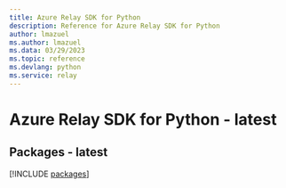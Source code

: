 ```yaml
---
title: Azure Relay SDK for Python
description: Reference for Azure Relay SDK for Python
author: lmazuel
ms.author: lmazuel
ms.data: 03/29/2023
ms.topic: reference
ms.devlang: python
ms.service: relay
---
```

# Azure Relay SDK for Python - latest
## Packages - latest
[!INCLUDE [packages](relay-index.md)]